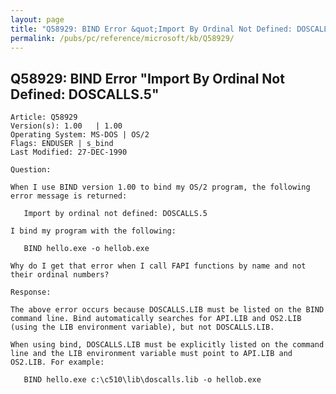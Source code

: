 ```yaml
---
layout: page
title: "Q58929: BIND Error &quot;Import By Ordinal Not Defined: DOSCALLS.5&quot;"
permalink: /pubs/pc/reference/microsoft/kb/Q58929/
---
```


## Q58929: BIND Error &quot;Import By Ordinal Not Defined: DOSCALLS.5&quot;

	Article: Q58929
	Version(s): 1.00   | 1.00
	Operating System: MS-DOS | OS/2
	Flags: ENDUSER | s_bind
	Last Modified: 27-DEC-1990
	
	Question:
	
	When I use BIND version 1.00 to bind my OS/2 program, the following
	error message is returned:
	
	   Import by ordinal not defined: DOSCALLS.5
	
	I bind my program with the following:
	
	   BIND hello.exe -o hellob.exe
	
	Why do I get that error when I call FAPI functions by name and not
	their ordinal numbers?
	
	Response:
	
	The above error occurs because DOSCALLS.LIB must be listed on the BIND
	command line. Bind automatically searches for API.LIB and OS2.LIB
	(using the LIB environment variable), but not DOSCALLS.LIB.
	
	When using bind, DOSCALLS.LIB must be explicitly listed on the command
	line and the LIB environment variable must point to API.LIB and
	OS2.LIB. For example:
	
	   BIND hello.exe c:\c510\lib\doscalls.lib -o hellob.exe
